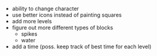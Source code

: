 - ability to change character
- use better icons instead of painting squares
- add more levels
- figure out more different types of blocks
  - spikes
  - water
- add a time (poss. keep track of best time for each level)
